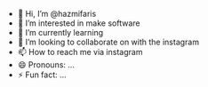 - 👋 Hi, I’m @hazmifaris
- 👀 I’m interested in make software
- 🌱 I’m currently learning 
- 💞️ I’m looking to collaborate on with the instagram
- 📫 How to reach me via instagram
- 😄 Pronouns: ...
- ⚡ Fun fact: ...

<!---
hazmifaris/hazmifaris is a ✨ special ✨ repository because its `README.md` (this file) appears on your GitHub profile.
You can click the Preview link to take a look at your changes.
--->
